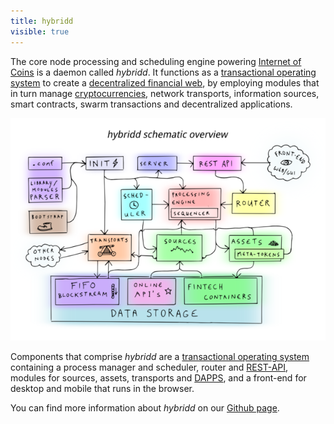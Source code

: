 ```yaml
---
title: hybridd
visible: true
---
```


The core node processing and scheduling engine powering [Internet of Coins](https://internetofcoins.org) is a daemon called _hybridd_. It functions as a [transactional operating system](../tos) to create a [decentralized financial web](../dfw), by employing modules that in turn manage [cryptocurrencies](../cryptocurrency), network transports, information sources, smart contracts, swarm transactions and decentralized applications.

![](hybridd_overview_small.png)

Components that comprise _hybridd_ are a [transactional operating system](../tos) containing a process manager and scheduler, router and [REST-API](../rest), modules for sources, assets, transports and [DAPPS](../dapp), and a front-end for desktop and mobile that runs in the browser.

You can find more information about <i>hybridd</i> on our <a href="https://github.com/internetofcoins/hybridd">Github page</a>.